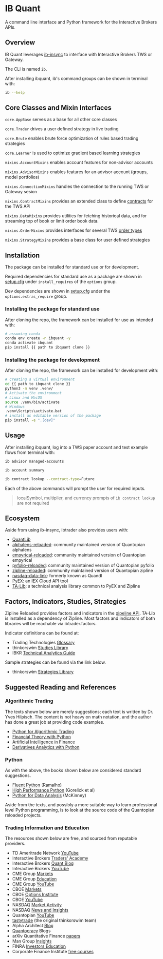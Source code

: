 <!-- # Copyright Justin R. Goheen.
#
# Licensed under the Apache License, Version 2.0 (the "License");
# you may not use this file except in compliance with the License.
# You may obtain a copy of the License at
#
#     http://www.apache.org/licenses/LICENSE-2.0
#
# Unless required by applicable law or agreed to in writing, software
# distributed under the License is distributed on an "AS IS" BASIS,
# WITHOUT WARRANTIES OR CONDITIONS OF ANY KIND, either express or implied.
# See the License for the specific language governing permissions and
# limitations under the License. -->

# IB Quant

A command line interface and Python framework for the Interactive Brokers APIs.


## Overview

IB Quant leverages [ib-insync](https://github.com/erdewit/ib_insync) to interface with Interactive Brokers TWS or Gateway.

The CLI is named `ib`.

After installing ibquant, ib's command groups can be shown in terminal with:

```sh
ib --help
```

## Core Classes and Mixin Interfaces

`core.AppBase` serves as a base for all other core classes

`core.Trader` drives a user defined strategy in live trading

`core.Brute` enables brute force optimization of rules based trading strategies

`core.Learner` is used to optimize gradient based learning strategies

`mixins.AccountMixins` enables account features for non-advisor accounts

`mixins.AdvisorMixins` enables features for an advisor account (groups, model portfolios)

`mixins.ConnectionMixins` handles the connection to the running TWS or Gateway sesion

`mixins.ContractMixins` provides an extended class to define [contracts](https://interactivebrokers.github.io/tws-api/contracts.html) for the TWS API

`mixins.DataMixins` provides utilities for fetching historical data, and for streaming top of book or limit order book data.

`mixins.OrderMixins` provides interfaces for several TWS [order types](https://interactivebrokers.github.io/tws-api/available_orders.html)

`mixins.StrategyMixins` provides a base class for user defined strategies

## Installation

The package can be installed for standard use or for development.

Required dependencies for standard use as a package are shown in [setup.cfg](setup.cfg) under `install_requires` of the `options` group.

Dev dependencies are shown in [setup.cfg](setup.cfg) under the `options.extras_require` group.

### Installing the package for standard use
After cloning the repo, the framework can be installed for use as intended with:

```sh
# assuming conda
conda env create -n ibquant -y
conda activate ibquant
pip install {{ path to ibquant clone }}
```


### Installing the package for development
After cloning the repo, the framework can be installed for development with:

```sh
# creating a virtual environment
cd {{ path to ibquant clone }}
python3 -m venv .venv/
# Activate the environment
# Linux and MacOS
source .venv/bin/activate
# Windows
.venv\Scripts\activate.bat
# install an editable version of the package
pip install -e ".[dev]"
```

## Usage

After installing ibquant, log into a TWS paper account and test example flows from terminal with:

```sh
ib advisor managed-accounts
```

```sh
ib account summary
```

```sh
ib contract lookup --contract-type=Future
```

Each of the above commands will prompt the user for required inputs.

> localSymbol, multiplier, and currency prompts of  `ib contract lookup` are not required

## Ecosystem

Aside from using ib-insync, ibtrader also provides users with:

- [QuantLib](https://quantlib-python-docs.readthedocs.io/en/latest/)
- [alphalens-reloaded](https://alphalens.ml4trading.io/): community maintained version of Quantopian alphalens
- [empyrical-reloaded](https://empyrical.ml4trading.io/): community maintained version of Quantopian empyrical
- [pyfolio-reloaded](https://pyfolio.ml4trading.io/): community maintained version of Quantopian pyfolio
- [zipline-reloaded](https://zipline.ml4trading.io/): community maintained version of Quantopian zipline
- [nasdaq-data-link](https://docs.data.nasdaq.com/docs/python-installation): formerly known as Quandl
- [PyEX](https://pyex.readthedocs.io/en/latest/): an IEX Cloud API tool
- [TA-Lib](http://mrjbq7.github.io/ta-lib/): a technical analysis library common to PyEX and Zipline

## Factors, Indicators, Studies, Strategies

Zipline Reloaded provides factors and indicators in the [pipeline API](https://zipline.ml4trading.io/api-reference.html#pipeline-api). TA-Lib is installed as a dependency of Zipline. Most factors and indicators of both libraries will be reachable via ibtrader.factors.

Indicator definitions can be found at:

- Trading Technologies [Glossary](https://library.tradingtechnologies.com/trade/chrt-technical-indicators.html)
- thinkorswim [Studies Library](https://tlc.thinkorswim.com/center/reference/Tech-Indicators/studies-library)
- IBKR [Technical Analytics Guide](https://guides.interactivebrokers.com/tws/twsguide.htm#chartindicatorstop.htm?TocPath=Technical%2520Analytics%257CChart%2520Indicators%257C_____0)

Sample strategies can be found via the link below.

- thinkorswim [Strategies Library](https://tlc.thinkorswim.com/center/reference/Tech-Indicators/strategies)

## Suggested Reading and References

### Algorithmic Trading

The texts shown below are merely suggestions; each text is written by Dr. Yves Hilpisch. The content is not heavy on math notation, and the author has done a great job at providing code examples.

- [Python for Algorithmic Trading](https://books.google.com/books?id=q4SXzQEACAAJ&dq=inauthor:%22Yves+Hilpisch%22&hl=en&newbks=1&newbks_redir=1&sa=X&ved=2ahUKEwjF_tT2-ML5AhWmt4QIHZv4C2EQ6AF6BAgDEAI)
- [Financial Theory with Python](https://books.google.com/books?id=M31EEAAAQBAJ&printsec=frontcover&dq=inauthor:%22Yves+Hilpisch%22&hl=en&newbks=1&newbks_redir=1&sa=X&ved=2ahUKEwjF_tT2-ML5AhWmt4QIHZv4C2EQ6AF6BAgLEAI)
- [Artificial Intelligence in Finance](https://books.google.com/books?id=6WGEzQEACAAJ&dq=inauthor:%22Yves+Hilpisch%22&hl=en&newbks=1&newbks_redir=1&sa=X&ved=2ahUKEwjF_tT2-ML5AhWmt4QIHZv4C2EQ6AF6BAgEEAI)
- [Derivatives Analytics with Python](https://www.google.com/books/edition/Derivatives_Analytics_with_Python/5IvACQAAQBAJ?hl=en)


### Python

As with the above, the books shown below are considered standard suggestions.

- [Fluent Python](https://www.google.com/books/edition/Fluent_Python/H1SXzQEACAAJ?hl=en) (Ramalho)
- [High Performance Python](https://www.google.com/books/edition/High_Performance_Python/GMyzyQEACAAJ?hl=en) (Gorelick et al)
- [Python for Data Analysis](https://wesmckinney.com/book/) (McKinney)

Aside from the texts, and possibly a more suitable way to learn professional level Python programming, is to look at the source code of the Quantopian reloaded projects.


### Trading Information and Education

The resources shown below are free, and sourced from reputable providers.

- TD Ameritrade Network [YouTube](https://www.youtube.com/c/TDAmeritradeNetwork)
- Interactive Brokers [Traders' Academy](https://tradersacademy.online/)
- Interactive Brokers [Quant Blog](https://www.tradersinsight.news/category/ibkr-quant-news/)
- Interactive Brokers [YouTube](https://www.youtube.com/c/interactivebrokers)
- CME Group [Markets](https://www.cmegroup.com/markets.html)
- CME Group [Education](https://www.cmegroup.com/education.html)
- CME Group [YouTube](https://www.youtube.com/user/cmegroup)
- CBOE [Markets](https://www.cboe.com/markets/)
- CBOE [Options Institute](https://www.cboe.com/optionsinstitute/)
- CBOE [YouTube](https://www.youtube.com/user/CBOEtv)
- NASDAQ [Market Activity](https://www.nasdaq.com/market-activity)
- NASDAQ [News and Insights](https://www.nasdaq.com/news-and-insights)
- Quantopian [YouTube](https://www.youtube.com/channel/UC606MUq45P3zFLa4VGKbxsg)
- [tastytrade](https://tastytrade.thinkific.com/) (the original thinkorswim team)
- Alpha Architect [Blog](https://alphaarchitect.com/blog/)
- [Quantocracy](https://quantocracy.com/) Blogs
- arXiv Quantitative Finance [papers](https://arxiv.org/archive/q-fin)
- Man Group [Insights](https://www.man.com/insights)
- FINRA [Investors Education](https://www.finra.org/investors#/)
- Corporate Finance Institute [free courses](https://corporatefinanceinstitute.com/collections/)
